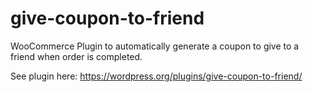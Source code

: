 # give-coupon-to-friend
WooCommerce Plugin to automatically generate a coupon to give to a friend when order is completed. 

See plugin here: https://wordpress.org/plugins/give-coupon-to-friend/
